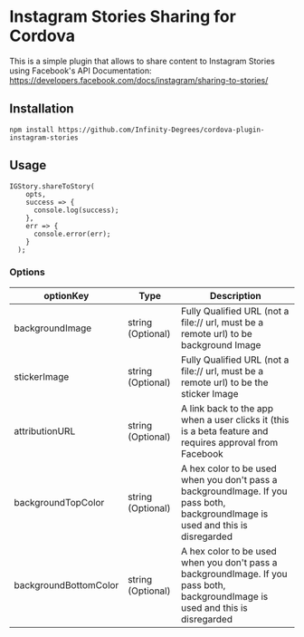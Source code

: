 
Instagram Stories Sharing for Cordova
======

This is a simple plugin that allows to share content to Instagram Stories using Facebook's API Documentation: https://developers.facebook.com/docs/instagram/sharing-to-stories/

## Installation

`npm install https://github.com/Infinity-Degrees/cordova-plugin-instagram-stories`

## Usage

```
IGStory.shareToStory(
    opts,
    success => {
      console.log(success);
    },
    err => {
      console.error(err);
    }
  );
```

### Options

| optionKey  |  Type  |  Description  |
|---|---|---|
| backgroundImage  | string (Optional) | Fully Qualified URL (not a file:// url, must be a remote url) to be background Image  |
|  stickerImage | string (Optional)   | Fully Qualified URL (not a file:// url, must be a remote url) to be the sticker Image  |
|  attributionURL |  string (Optional) |  A link back to the app when a user clicks it (this is a beta feature and requires approval from Facebook |
|  backgroundTopColor |  string (Optional) |  A hex color to be used when you don't pass a backgroundImage. If you pass both, backgroundImage is used and this is disregarded |
|  backgroundBottomColor |  string (Optional) |  A hex color to be used when you don't pass a backgroundImage. If you pass both, backgroundImage is used and this is disregarded |
